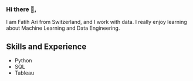 ### Hi there 👋, 

I am Fatih Ari from Switzerland, and I work with data. I really enjoy learning about Machine Learning and Data Engineering.

## Skills and Experience
* Python
* SQL
* Tableau

